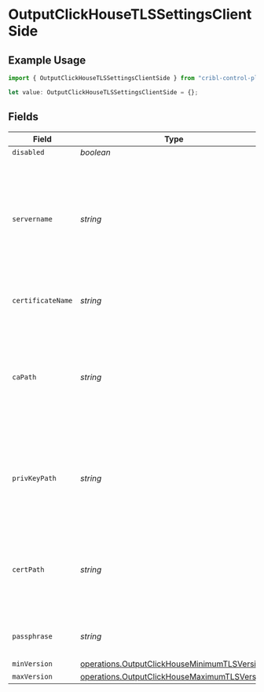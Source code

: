 # OutputClickHouseTLSSettingsClientSide

## Example Usage

```typescript
import { OutputClickHouseTLSSettingsClientSide } from "cribl-control-plane/models/operations";

let value: OutputClickHouseTLSSettingsClientSide = {};
```

## Fields

| Field                                                                                                             | Type                                                                                                              | Required                                                                                                          | Description                                                                                                       |
| ----------------------------------------------------------------------------------------------------------------- | ----------------------------------------------------------------------------------------------------------------- | ----------------------------------------------------------------------------------------------------------------- | ----------------------------------------------------------------------------------------------------------------- |
| `disabled`                                                                                                        | *boolean*                                                                                                         | :heavy_minus_sign:                                                                                                | N/A                                                                                                               |
| `servername`                                                                                                      | *string*                                                                                                          | :heavy_minus_sign:                                                                                                | Server name for the SNI (Server Name Indication) TLS extension. It must be a host name, and not an IP address.    |
| `certificateName`                                                                                                 | *string*                                                                                                          | :heavy_minus_sign:                                                                                                | The name of the predefined certificate                                                                            |
| `caPath`                                                                                                          | *string*                                                                                                          | :heavy_minus_sign:                                                                                                | Path on client in which to find CA certificates to verify the server's cert. PEM format. Can reference $ENV_VARS. |
| `privKeyPath`                                                                                                     | *string*                                                                                                          | :heavy_minus_sign:                                                                                                | Path on client in which to find the private key to use. PEM format. Can reference $ENV_VARS.                      |
| `certPath`                                                                                                        | *string*                                                                                                          | :heavy_minus_sign:                                                                                                | Path on client in which to find certificates to use. PEM format. Can reference $ENV_VARS.                         |
| `passphrase`                                                                                                      | *string*                                                                                                          | :heavy_minus_sign:                                                                                                | Passphrase to use to decrypt private key                                                                          |
| `minVersion`                                                                                                      | [operations.OutputClickHouseMinimumTLSVersion](../../models/operations/outputclickhouseminimumtlsversion.md)      | :heavy_minus_sign:                                                                                                | N/A                                                                                                               |
| `maxVersion`                                                                                                      | [operations.OutputClickHouseMaximumTLSVersion](../../models/operations/outputclickhousemaximumtlsversion.md)      | :heavy_minus_sign:                                                                                                | N/A                                                                                                               |